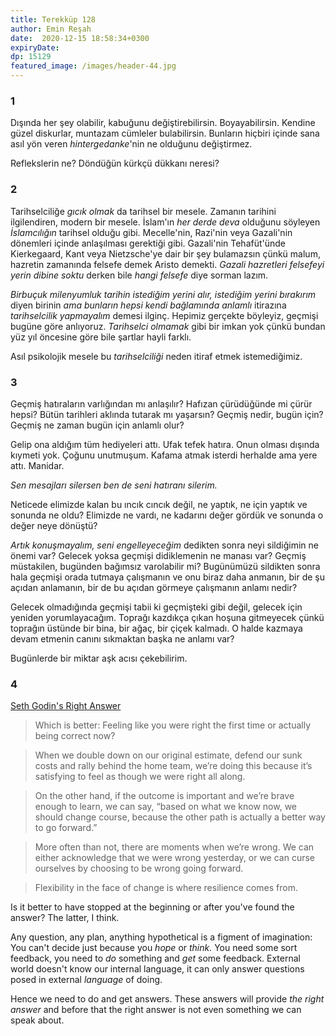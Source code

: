 ```yaml
---
title: Terekküp 128 
author: Emin Reşah
date:  2020-12-15 18:58:34+0300
expiryDate:
dp: 15129
featured_image: /images/header-44.jpg
---
```



### 1 

Dışında her şey olabilir, kabuğunu değiştirebilirsin. Boyayabilirsin. Kendine güzel diskurlar,
muntazam cümleler bulabilirsin. Bunların hiçbiri içinde sana asıl yön veren *hintergedanke*'nin ne
olduğunu değiştirmez. 

Reflekslerin ne? Döndüğün kürkçü dükkanı neresi? 

### 2

Tarihselciliğe *gıcık olmak* da tarihsel bir mesele. Zamanın tarihini ilgilendiren, modern bir
mesele. İslam'ın *her derde deva* olduğunu söyleyen *İslamcılığın* tarihsel olduğu gibi.
Mecelle'nin, Razi'nin veya Gazali'nin dönemleri içinde anlaşılması gerektiği gibi. Gazali'nin
Tehafüt'ünde Kierkegaard, Kant veya Nietzsche'ye dair bir şey bulamazsın çünkü malum, hazretin
zamanında felsefe demek Aristo demekti. *Gazali hazretleri felsefeyi yerin dibine soktu* derken bile
*hangi felsefe* diye sorman lazım. 

*Birbuçuk milenyumluk tarihin istediğim yerini alır, istediğim yerini bırakırım* diyen birinin *ama
bunların hepsi kendi bağlamında anlamlı* itirazına *tarihselcilik yapmayalım* demesi ilginç.
Hepimiz gerçekte böyleyiz, geçmişi bugüne göre anlıyoruz. *Tarihselci olmamak* gibi bir imkan yok
çünkü bundan yüz yıl öncesine göre bile şartlar hayli farklı.

Asıl psikolojik mesele bu *tarihselciliği* neden itiraf etmek istemediğimiz.

### 3

Geçmiş hatıraların varlığından mı anlaşılır? Hafızan çürüdüğünde mi çürür hepsi? Bütün tarihleri
aklında tutarak mı yaşarsın? Geçmiş nedir, bugün için? Geçmiş ne zaman bugün için anlamlı olur?

Gelip ona aldığım tüm hediyeleri attı. Ufak tefek hatıra. Onun olması dışında kıymeti yok. Çoğunu
unutmuşum. Kafama atmak isterdi herhalde ama yere attı. Manidar. 

*Sen mesajları silersen ben de seni hatıranı silerim.*

Neticede elimizde kalan bu ıncık cıncık değil, ne yaptık, ne için yaptık ve sonunda ne oldu?
Elimizde ne vardı, ne kadarını değer gördük ve sonunda o değer neye dönüştü?

*Artık konuşmayalım, seni engelleyeceğim* dedikten sonra neyi sildiğimin ne önemi var? Gelecek yoksa
geçmişi didiklemenin ne manası var? Geçmiş müstakilen, bugünden bağımsız varolabilir mi? Bugünümüzü
sildikten sonra hala geçmişi orada tutmaya çalışmanın ve onu biraz daha anmanın, bir de şu açıdan
anlamanın, bir de bu açıdan görmeye çalışmanın anlamı nedir? 

Gelecek olmadığında geçmişi tabii ki geçmişteki gibi değil, gelecek için yeniden yorumlayacağım.
Toprağı kazdıkça çıkan hoşuna gitmeyecek çünkü toprağın üstünde bir bina, bir ağaç, bir çiçek
kalmadı. O halde kazmaya devam etmenin canını sıkmaktan başka ne anlamı var?

Bugünlerde bir miktar aşk acısı çekebilirim. 

### 4

[Seth Godin's Right Answer](https://seths.blog/2020/11/the-right-answer/)

> Which is better: Feeling like you were right the first time or actually being correct now?

> When we double down on our original estimate, defend our sunk costs and rally behind the home team, we’re doing this because it’s satisfying to feel as though we were right all along.

> On the other hand, if the outcome is important and we’re brave enough to learn, we can say, “based on what we know now, we should change course, because the other path is actually a better way to go forward.”

> More often than not, there are moments when we’re wrong. We can either acknowledge that we were wrong yesterday, or we can curse ourselves by choosing to be wrong going forward.

> Flexibility in the face of change is where resilience comes from.

Is it better to have stopped at the beginning or after you've found the answer? The latter, I think. 

Any question, any plan, anything hypothetical is a figment of imagination: You can't decide just
because you *hope* or *think.* You need some sort feedback, you need to *do* something and *get*
some feedback. External world doesn't know our internal language, it can only answer questions posed
in external *language* of doing. 

Hence we need to do and get answers. These answers will provide *the right answer* and before that
the right answer is not even something we can speak about. 
